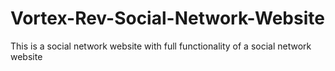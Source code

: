 # Vortex-Rev-Social-Network-Website
This is a social network website with full functionality of a social network website
